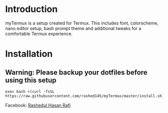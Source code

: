 # Introduction
myTermux is a setup created for Termux. This includes font, colorscheme, nano editor setup, bash prompt theme and additional tweaks for a comfortable Termux experience.
# Installation
## Warning: Please backup your dotfiles before using this setup
```
exec bash <(curl -fsSL https://raw.githubusercontent.com/rashed145/myTermux/master/install.sh)
```
Facebook: [Rashedul Hasan Rafi](https://www.facebook.com/profile.php?id=100088194283934&mibextid=ZbWKwL)
